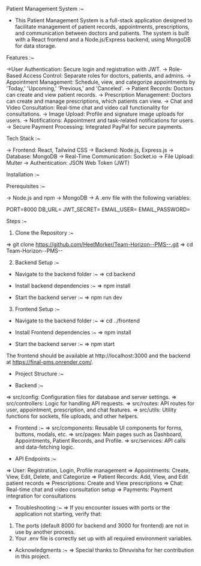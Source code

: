 Patient Management System :~

* This Patient Management System is a full-stack application designed to facilitate management of patient records, appointments, prescriptions, and communication between doctors and patients. The system is built with a React frontend and a Node.js/Express backend, using MongoDB for data storage.

Features :~

->User Authentication: Secure login and registration with JWT.
-> Role-Based Access Control: Separate roles for doctors, patients, and admins.
-> Appointment Management: Schedule, view, and categorize appointments by 'Today,' 'Upcoming,' 'Previous,' and 'Canceled'.
-> Patient Records: Doctors can create and view patient records.
-> Prescription Management: Doctors can create and manage prescriptions, which patients can view.
-> Chat and Video Consultation: Real-time chat and video call functionality for consultations.
-> Image Upload: Profile and signature image uploads for users.
-> Notifications: Appointment and task-related notifications for users.
-> Secure Payment Processing: Integrated PayPal for secure payments.

Tech Stack :~

-> Frontend: React, Tailwind CSS
-> Backend: Node.js, Express.js
-> Database: MongoDB
-> Real-Time Communication: Socket.io
-> File Upload: Multer
-> Authentication: JSON Web Token (JWT)

Installation :~

Prerequisites :~

-> Node.js and npm
-> MongoDB
-> A .env file with the following variables:

PORT=8000
DB_URL=<your-mongodb-connection-string>
JWT_SECRET=<your-jwt-secret>
EMAIL_USER=<your-email-address>
EMAIL_PASSWORD=<your-email-password>

Steps :~

1. Clone the Repository :~

=> git clone https://github.com/HeetMorker/Team-Horizon--PMS--.git
=> cd Team-Horizon--PMS--

2. Backend Setup :~

* Navigate to the backend folder :~
=> cd backend

* Install backend dependencies :~
=> npm install

* Start the backend server :~
=> npm run dev

3. Frontend Setup :~

* Navigate to the backend folder :~
=> cd ../frontend

* Install Frontend dependencies :~
=> npm install

* Start the backend server :~
=> npm start


The frontend should be available at http://localhost:3000 and the backend at https://final-pms.onrender.com/.


* Project Structure :~

* Backend :~

=> src/config: Configuration files for database and server settings.
=> src/controllers: Logic for handling API requests.
=> src/routes: API routes for user, appointment, prescription, and chat features.
=> src/utils: Utility functions for sockets, file uploads, and other helpers.

* Frontend :~
=> src/components: Reusable UI components for forms, buttons, modals, etc.
=> src/pages: Main pages such as Dashboard, Appointments, Patient Records, and Profile.
=> src/services: API calls and data-fetching logic.

* API Endpoints :~

=> User: Registration, Login, Profile management
=> Appointments: Create, View, Edit, Delete, and Categorize
=> Patient Records: Add, View, and Edit patient records
=> Prescriptions: Create and View prescriptions
=> Chat: Real-time chat and video consultation setup
=> Payments: Payment integration for consultations

* Troubleshooting :~
=> If you encounter issues with ports or the application not starting, verify that:

1. The ports (default 8000 for backend and 3000 for frontend) are not in use by another process.
2. Your .env file is correctly set up with all required environment variables.

* Acknowledgments :~
=> Special thanks to Dhruvisha for her contribution in this project.
